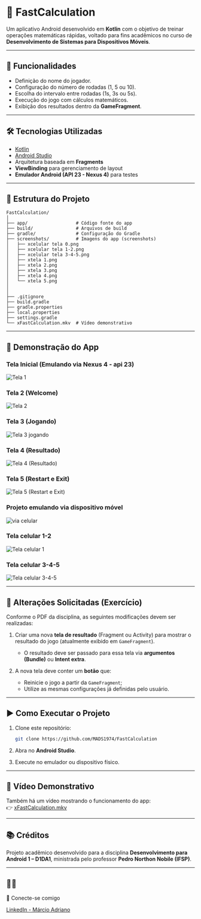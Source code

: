# 📱 FastCalculation

Um aplicativo Android desenvolvido em **Kotlin** com o objetivo de treinar operações matemáticas rápidas, voltado para fins acadêmicos no curso de **Desenvolvimento de Sistemas para Dispositivos Móveis**.

---

## 🚀 Funcionalidades

- Definição do nome do jogador.  
- Configuração do número de rodadas (1, 5 ou 10).  
- Escolha do intervalo entre rodadas (1s, 3s ou 5s).  
- Execução do jogo com cálculos matemáticos.  
- Exibição dos resultados dentro da **GameFragment**.

---

## 🛠 Tecnologias Utilizadas

- [Kotlin](https://kotlinlang.org/)  
- [Android Studio](https://developer.android.com/studio)  
- Arquitetura baseada em **Fragments**  
- **ViewBinding** para gerenciamento de layout  
- **Emulador Android (API 23 - Nexus 4)** para testes

---

## 📂 Estrutura do Projeto

```
FastCalculation/
│
├── app/                  # Código fonte do app
├── build/                # Arquivos de build
├── gradle/               # Configuração do Gradle
├── screenshots/          # Imagens do app (screenshots)
│   ├── xcelular tela 0.png
│   ├── xcelular tela 1-2.png
│   ├── xcelular tela 3-4-5.png
│   ├── xtela 1.png
│   ├── xtela 2.png
│   ├── xtela 3.png
│   ├── xtela 4.png
│   └── xtela 5.png
│   
│
├── .gitignore
├── build.gradle
├── gradle.properties
├── local.properties
├── settings.gradle
└── xFastCalculation.mkv  # Vídeo demonstrativo
```

---

## 📸 Demonstração do App

### Tela Inicial (Emulando via Nexus 4 - api 23)

![Tela 1](screenshots/xtela%201.png)

### Tela 2 (Welcome)

![Tela 2](screenshots/xtela%202.png)

### Tela 3 (Jogando)

![Tela 3 jogando](screenshots/xtela%203.png)

### Tela 4 (Resultado)

![Tela 4 (Resultado)](screenshots/xtela%204.png)

### Tela 5 (Restart e Exit)

![Tela 5 (Restart e Exit)](screenshots/xtela%205.png)


### Projeto emulando via dispositivo móvel

![via celular](screenshots/xcelular%20tela%200.png)

### Tela celular 1-2

![Tela celular 1](screenshots/xcelular%20tela%201-2.png)

### Tela celular 3-4-5

![Tela celular 3-4-5](screenshots/xcelular%20tela%203-4-5.png)

---

## 📌 Alterações Solicitadas (Exercício)

Conforme o PDF da disciplina, as seguintes modificações devem ser realizadas:

1. Criar uma nova **tela de resultado** (Fragment ou Activity) para mostrar o resultado do jogo (atualmente exibido em `GameFragment`).  
   
   - O resultado deve ser passado para essa tela via **argumentos (Bundle)** ou **Intent extra**.  

2. A nova tela deve conter um **botão** que:  
   
   - Reinicie o jogo a partir da `GameFragment`;  
   - Utilize as mesmas configurações já definidas pelo usuário.  

---

## ▶️ Como Executar o Projeto

1. Clone este repositório:
   
   ```bash
   git clone https://github.com/MADS1974/FastCalculation
   ```

2. Abra no **Android Studio**.  

3. Execute no emulador ou dispositivo físico.  

---

## 🎥 Vídeo Demonstrativo

Também há um vídeo mostrando o funcionamento do app:  
👉 [xFastCalculation.mkv](./xFastCalculation.mkv)

---

## 📚 Créditos

Projeto acadêmico desenvolvido para a disciplina **Desenvolvimento para Android 1 – D1DA1**, ministrada pelo professor **Pedro Northon Nobile (IFSP)**. 

---

## 🙋‍♂️ 

🔗 Conecte-se comigo

[LinkedIn - Márcio Adriano](https://www.linkedin.com/in/mads1974/)

